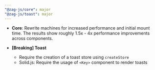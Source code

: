 ```yaml
---
"@zag-js/core": major
"@zag-js/toast": major
---
```


- **Core**: Rewrite machines for increased performance and initial mount time. The results show roughly 1.5x - 4x
  performance improvements across components.

- **[Breaking] Toast**

  - Require the creation of a toast store using `createStore`
  - Solid.js: Require the usage of `<Key>` component to render toasts

